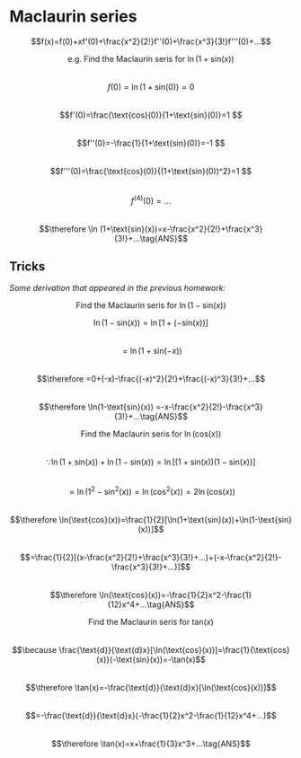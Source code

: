 # Maclaurin series
$$f(x)=f(0)+xf'(0)+\frac{x^2}{2!}f''(0)+\frac{x^3}{3!}f'''(0)+...$$

$$\text{e.g. Find the Maclaurin seris for } \ln(1+\text{sin}(x))$$  
$$f(0)=\ln(1+\text{sin}(0))=0  $$  
$$f'(0)=\frac{\text{cos}(0)}{1+\text{sin}(0)}=1 $$  
$$f''(0)=-\frac{1}{1+\text{sin}(0)}=-1  $$  
$$f'''(0)=\frac{\text{cos}(0)}{(1+\text{sin}(0))^2}=1 $$  
$$f^{(4)}(0)=...$$  
$$\therefore \ln (1+\text{sin}(x))=x-\frac{x^2}{2!}+\frac{x^3}{3!}+...\tag{ANS}$$  

## Tricks  

*Some derivation that appeared in the previous homework:*  

$$\text{Find the Maclaurin seris for } \ln(1-\text{sin}(x))$$  

$$\ln(1-\text{sin}(x))=\ln[1+(-\text{sin}(x))]$$  
$$=\ln(1+\text{sin}(-x))$$  
$$\therefore =0+(-x)-\frac{(-x)^2}{2!}+\frac{(-x)^3}{3!}+...$$  
$$\therefore \ln(1-\text{sin}(x)) =-x-\frac{x^2}{2!}-\frac{x^3}{3!}+...\tag{ANS}$$  



$$\text{Find the Maclaurin seris for } \ln(\text{cos}(x))$$  
$$\because \ln(1+\text{sin}(x))+\ln(1-\text{sin}(x))=\ln[(1+\text{sin}(x))(1-\text{sin}(x))]$$  
$$=\ln(1^2-\text{sin}^2(x))=\ln(\text{cos}^2(x))=2\ln(\text{cos}(x))$$  
$$\therefore \ln(\text{cos}(x))=\frac{1}{2}[\ln(1+\text{sin}(x))+\ln(1-\text{sin}(x))]$$  
$$=\frac{1}{2}[(x-\frac{x^2}{2!}+\frac{x^3}{3!}+...)+(-x-\frac{x^2}{2!}-\frac{x^3}{3!}+...)]$$  
$$\therefore \ln(\text{cos}(x))=-\frac{1}{2}x^2-\frac{1}{12}x^4+...\tag{ANS}$$    



$$\text{Find the Maclaurin seris for } \text{tan}(x)$$  
$$\because \frac{\text{d}}{\text{d}x}[\ln(\text{cos}(x))]=\frac{1}{\text{cos}(x)}(-\text{sin}(x))=-\tan(x)$$  
$$\therefore \tan(x)=-\frac{\text{d}}{\text{d}x}[\ln(\text{cos}(x))]$$  
$$=-\frac{\text{d}}{\text{d}x}(-\frac{1}{2}x^2-\frac{1}{12}x^4+...)$$  
$$\therefore \tan(x)=x+\frac{1}{3}x^3+...\tag{ANS}$$  
